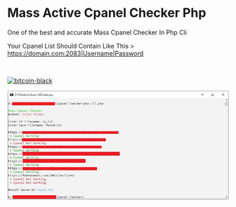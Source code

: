 # Mass Active Cpanel Checker Php

One of the best and accurate Mass Cpanel Checker In Php Cli

Your Cpanel List Should Contain Like This > https://domain.com:2083|Username|Password

<br>

[![bitcoin-black](https://raw.githubusercontent.com/orionhridoy/orionhridoy/main/bitcoin-donate-black.png)](https://raw.githubusercontent.com/orionhridoy/orionhridoy/main/btc-address)

<img src="image/201516509_524547618587220_2603914205694364829_n.jpg">
